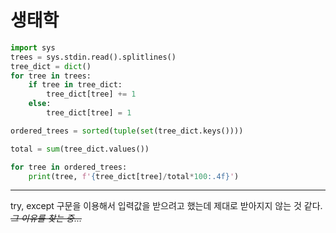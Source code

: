 # 생태학

```python
import sys
trees = sys.stdin.read().splitlines()
tree_dict = dict()
for tree in trees:
    if tree in tree_dict:
        tree_dict[tree] += 1
    else:
        tree_dict[tree] = 1

ordered_trees = sorted(tuple(set(tree_dict.keys())))

total = sum(tree_dict.values())

for tree in ordered_trees:
    print(tree, f'{tree_dict[tree]/total*100:.4f}')
```

---

try, except 구문을 이용해서 입력값을 받으려고 했는데 제대로 받아지지 않는 것 같다. ~~*그 이유를 찾는 중...*~~

